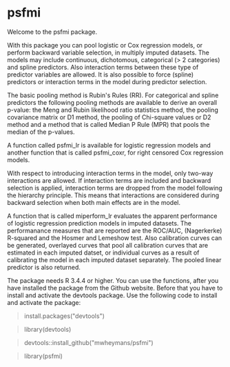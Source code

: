 # psfmi

Welcome to the psfmi package. 

With this package you can pool logistic or Cox regression models,
or perform backward variable selection, in multiply imputed datasets. 
The models may include continuous, dichotomous, categorical (> 2 
categories) and spline predictors. Also interaction terms between these type of 
predictor variables are allowed. It is also possible to force (spline)  
predictors or interaction terms in the model during predictor selection.

The basic pooling method is Rubin's Rules (RR). For categorical and 
spline predictors the following pooling methods are available to derive
an overall p-value: the Meng and Rubin likelihood ratio statistics method, 
the pooling covariance matrix or D1 method, the pooling of Chi-square 
values or D2 method and a method that is called Median P Rule (MPR) 
that pools the median of the p-values.

A function called psfmi_lr is available for logistic regression 
models and another function that is called psfmi_coxr, 
for right censored Cox regression models.

With respect to introducing interaction terms in the model, only 
two-way interactions are allowed. If interaction terms are included 
and backward selection is applied, interaction terms are dropped 
from the model following the hierarchy principle. This means
that interactions are considered during backward selection when both
main effects are in the model.

A function that is called miperform_lr evaluates the apparent performance 
of logistic regression prediction models in imputed datasets. 
The performanance measures that are reported are the ROC/AUC, 
(Nagerkerke) R-squared and the Hosmer and Lemeshow test. 
Also calibration curves can be generated, overlayed curves that pool 
all calibration curves that are estimated in each imputed datset, 
or individual curves as a result of calibrating the model in each 
imputed dataset separately. The pooled linear predictor is also returned.

The package needs R 3.4.4 or higher. You can use the functions, 
after you have installed the package from the Github website. 
Before that you have to install and activate the devtools package. 
Use the following code to install and activate the package:

> install.packages("devtools")

> library(devtools)

> devtools::install_github("mwheymans/psfmi")

> library(psfmi)

